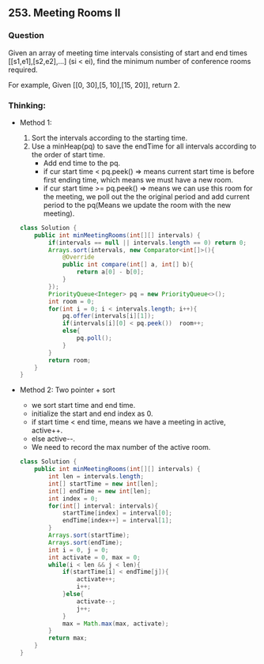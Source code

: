 ## 253. Meeting Rooms II

### Question
Given an array of meeting time intervals consisting of start and end times [[s1,e1],[s2,e2],...] (si < ei), find the minimum number of conference rooms required.

For example,
Given [[0, 30],[5, 10],[15, 20]],
return 2.

### Thinking:
* Method 1:
    1. Sort the intervals according to the starting time.
    2. Use a minHeap(pq) to save the endTime for all intervals according to the order of start time.
        * Add end time to the pq.
        * if cur start time < pq.peek() => means current start time is before first ending time, which means we must have a new room.
        * if cur start time >= pq.peek() => means we can use this room for the meeting, we poll out the the original period and add current period to the pq(Means we update the room with the new meeting).
    ```Java
    class Solution {
        public int minMeetingRooms(int[][] intervals) {
            if(intervals == null || intervals.length == 0) return 0;
            Arrays.sort(intervals, new Comparator<int[]>(){
                @Override
                public int compare(int[] a, int[] b){
                    return a[0] - b[0];
                }
            });
            PriorityQueue<Integer> pq = new PriorityQueue<>();
            int room = 0;
            for(int i = 0; i < intervals.length; i++){
                pq.offer(intervals[i][1]);
                if(intervals[i][0] < pq.peek())  room++;
                else{
                    pq.poll();
                }
            }
            return room;
        }
    }
    ```

* Method 2: Two pointer + sort
    * we sort start time and end time.
    * initialize the start and end index as 0.
    * if start time < end time, means we have a meeting in active, active++.
    * else active--.
    * We need to record the max number of the active room.
    ```Java
    class Solution {
        public int minMeetingRooms(int[][] intervals) {
            int len = intervals.length;
            int[] startTime = new int[len];
            int[] endTime = new int[len];
            int index = 0;
            for(int[] interval: intervals){
                startTime[index] = interval[0];
                endTime[index++] = interval[1];
            }
            Arrays.sort(startTime);
            Arrays.sort(endTime);
            int i = 0, j = 0;
            int activate = 0, max = 0;
            while(i < len && j < len){
                if(startTime[i] < endTime[j]){
                    activate++;
                    i++;
                }else{
                    activate--;
                    j++;
                }
                max = Math.max(max, activate);
            }
            return max;
        }
    }
    ```